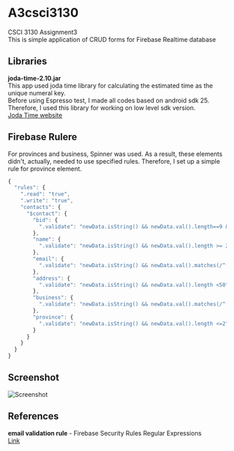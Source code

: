 # A3csci3130

CSCI 3130 Assignment3  
This is simple application of CRUD forms for Firebase Realtime database 


## Libraries
**joda-time-2.10.jar**  
This app used joda time library for calculating the estimated time as the unique numeral key.  
Before using Espresso test, I made all codes based on android sdk 25. Therefore, I used this library for working on low level sdk version.  
[Joda Time website](http://www.joda.org/joda-time/)

## Firebase Rulere  
For provinces and business, Spinner was used. As a result, these elements didn't, actually, needed to use specified rules.
Therefore, I set up a simple rule for province element.  
```javascript
{  
  "rules": {  
    ".read": "true",  
    ".write": "true",  
    "contacts": {  
      "$contact": {  
        "bid": {  
          ".validate": "newData.isString() && newData.val().length==9 && newData.val().matches(/^[0-9]{9}$/)"  
        },  
        "name": {  
          ".validate": "newData.isString() && newData.val().length >= 2 && newData.val().length <= 48"  
        },  
        "email": {  
          ".validate": "newData.isString() && newData.val().matches(/^[A-Z0-9._%+-]+@[A-Z0-9.-]+\\.[A-Z]{2,4}$/i)"  
        },  
        "address": {  
          ".validate": "newData.isString() && newData.val().length <50"  
        },  
        "business": {  
          ".validate": "newData.isString() && newData.val().matches(/^(Fisher|Distributor|Processor|Fish Monger)$/)"  
        },  
        "province": {  
          ".validate": "newData.isString() && newData.val().length <=2"   
        }  
      }  
    }  
  }  
}  
```
## Screenshot  
![Screenshot](Screenshots/Screenshot.jpeg "App Screenshot")  

## References  
**email validation rule** - Firebase Security Rules Regular Expressions  
[Link](https://firebase.google.com/docs/reference/security/database/regex)
  
